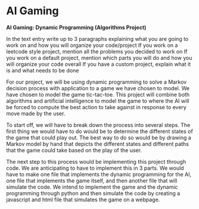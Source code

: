 # AI Gaming
**AI Gaming: Dynamic Programming (Algorithms Project)**

In the text entry write up to 3 paragraphs explaining what you are going to work on and how you will organize your code/project
If you work on a leetcode style project, mention all the problems you decided to work on
If you work on a default project, mention which parts you will do and how you will organize your code overall
If you have a custom project, explain what it is and what needs to be done



For our project, we will be using dynamic programming to solve a Markov decision process with application to a game we have chosen to model. We have chosen to model the game tic-tac-toe. This project will combine both algorithms and artificial intelligence to model the game to where the AI will be forced to compute the best action to take against in response to every move made by the user. 

To start off, we will have to break down the process into several steps. The first thing we would have to do would be to determine the different states of the game that could play out. The best way to do so would be by drawing a Markov model by hand that depicts the different states and different paths that the game could take based on the play of the user. 

The next step to this process would be implementing this project through code. We are anticipating to have to implement this in 3 parts. We would have to make one file that implements the dynamic programming for the AI, one file that implements the game itself, and then another file that will simulate the code. We intend to implement the game and the dynamic programming through python and then simulate the code by creating a javascript and html file that simulates the game on a webpage.
